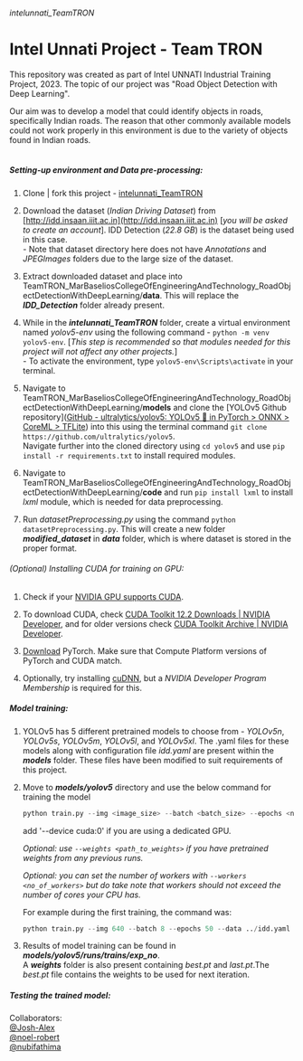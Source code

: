 ###### *intelunnati_TeamTRON*

# **Intel Unnati Project - Team TRON**

This repository was created as part of Intel UNNATI Industrial Training Project, 2023. The topic of our project was "Road Object Detection with Deep Learning". <br>

<p> Our aim was to develop a model that could identify objects in roads, specifically Indian roads. The reason that other commonly available models could not work properly in this environment is due to the variety of objects found in Indian roads. <br><br>

##### Setting-up environment and Data pre-processing:

1. Clone | fork this project - [intelunnati_TeamTRON](https://github.com/noel-robert/intelunnati_TeamTRON)

2. Download the dataset (_Indian Driving Dataset_) from [http://idd.insaan.iiit.ac.in](http://idd.insaan.iiit.ac.in) [_you will be asked to create an account_]. IDD Detection (_22.8 GB_) is the dataset being used in this case. <br> - Note that dataset directory here does not have _Annotations_  and _JPEGImages_ folders due to the large size of the dataset.

3. Extract downloaded dataset and place into TeamTRON_MarBaseliosCollegeOfEngineeringAndTechnology_RoadObjectDetectionWithDeepLearning/**data**. This will replace the ***IDD_Detection*** folder already present.

4. While in the ***intelunnati_TeamTRON*** folder, create a virtual environment named _yolov5-env_ using the following command - `python -m venv yolov5-env`. [*This step is recommended so that modules needed for this project will not affect any other projects.*]<br> - To activate the environment, type `yolov5-env\Scripts\activate` in your terminal.

5. Navigate to TeamTRON_MarBaseliosCollegeOfEngineeringAndTechnology_RoadObjectDetectionWithDeepLearning/**models** and clone the [YOLOv5 Github repository]([GitHub - ultralytics/yolov5: YOLOv5 🚀 in PyTorch &gt; ONNX &gt; CoreML &gt; TFLite](https://github.com/ultralytics/yolov5)) into this using the terminal command `git clone https://github.com/ultralytics/yolov5`.<br>Navigate further into the cloned directory using `cd yolov5` and use `pip install -r requirements.txt` to install required modules.

6. Navigate to TeamTRON_MarBaseliosCollegeOfEngineeringAndTechnology_RoadObjectDetectionWithDeepLearning/**code** and run `pip install lxml` to install *lxml* module, which is needed for data preprocessing.

7. Run *datasetPreprocessing.py* using the command `python datasetPreprocessing.py`. This will create a new folder ***modified_dataset*** in ***data*** folder, which is where dataset is stored in the proper format. <br>



###### (Optional) Installing CUDA for training on GPU:

1. Check if your [NVIDIA GPU supports CUDA](https://developer.nvidia.com/cuda-gpus).

2. To download CUDA, check [CUDA Toolkit 12.2 Downloads | NVIDIA Developer](https://developer.nvidia.com/cuda-downloads), and for older versions check [CUDA Toolkit Archive | NVIDIA Developer](https://developer.nvidia.com/cuda-toolkit-archive).

3. [Download](https://pytorch.org/get-started/locally/) PyTorch. Make sure that Compute Platform versions of PyTorch and CUDA match.

4. Optionally, try installing [cuDNN](https://developer.nvidia.com/cudnn), but a *NVIDIA Developer Program Membership* is required for this.
   
   

##### Model training:

1. YOLOv5 has 5 different pretrained models to choose from - *YOLOv5n*, *YOLOv5s*, *YOLOv5m*, *YOLOv5l*, and *YOLOv5xl*. The .yaml files for these models along with configuration file *idd.yaml* are present within the ***models*** folder. These files have been modified to suit requirements of this project.

2. Move to ***models/yolov5*** directory and use the below command for training the model
   
   ```python
   python train.py --img <image_size> --batch <batch_size> --epochs <num_epochs> --data <data/data.yaml> --cfg <path_to_model_config>
   ```
   
   add '--device cuda:0' if you are using a dedicated GPU.
   
   *Optional: use `--weights <path_to_weights>` if you have pretrained weights from any previous runs.*
   
   *Optional: you can set the number of workers with `--workers <no_of_workers>` but do take note that workers should not exceed the number of cores your CPU has.*
   
   For example during the first training, the command was:
   
   ```python
   python train.py --img 640 --batch 8 --epochs 50 --data ../idd.yaml --cfg ../yolov5n.yaml --device cuda:0 --workers 8
   ```

3. Results of model training can be found in ***models/yolov5/runs/trains/exp_no***.<br>A ***weights*** folder is also present containing *best.pt* and *last.pt*.The *best.pt* file contains the weights to be used for next iteration.



##### Testing the trained model:









Collaborators:  
 [@Josh-Alex](https://github.com/JoshAlex12)  
 [@noel-robert](https://github.com/noel-robert)  
 [@nubifathima](https://github.com/nubifathima)
